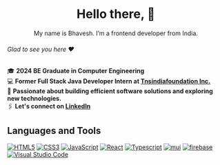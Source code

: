 <div align="center">

# Hello there, 👋

My&nbsp;name is&nbsp;Bhavesh. I&rsquo;m a&nbsp;frontend developer from India.<br>

</div>

###### Glad to see you here :heart:

🎓 **2024 BE Graduate in Computer Engineering**  
💻 **Former Full Stack Java Developer Intern at <a href="https://www.tnsindiafoundation.com/">Tnsindiafoundation Inc.</a>**     
🌱 **Passionate about building efficient software solutions and exploring new technologies.**      
🖇 **Let's connect on <a href="https://www.linkedin.com/in/bhavesh-wani-886369238/">LinkedIn</a>**  

## Languages and Tools

[![HTML5](img/html.svg)](https://www.w3.org/html/)
[![CSS3](img/css.svg)](https://www.w3.org/Style/CSS/)
[![JavaScript](img/js.svg)](https://developer.mozilla.org/en-US/docs/Web/JavaScript/)
[![React](img/react.svg)](https://react.dev/)
[![Typescript](img/typescript.svg)](https://www.typescriptlang.org/)
[![mui](img/mui.svg)](https://mui.com/)
[![firebase](img/firebase.svg)](https://firebase.google.com/)
[![Visual Studio Code](img/vscode.svg)](https://code.visualstudio.com/)
